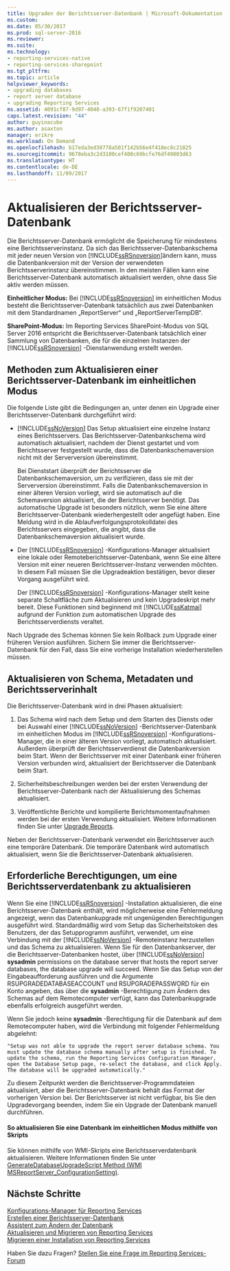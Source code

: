 ```yaml
---
title: Upgraden der Berichtsserver-Datenbank | Microsoft-Dokumentation
ms.custom: 
ms.date: 05/30/2017
ms.prod: sql-server-2016
ms.reviewer: 
ms.suite: 
ms.technology:
- reporting-services-native
- reporting-services-sharepoint
ms.tgt_pltfrm: 
ms.topic: article
helpviewer_keywords:
- upgrading databases
- report server database
- upgrading Reporting Services
ms.assetid: 4091cf87-9d97-4048-a393-67f1f9207401
caps.latest.revision: "44"
author: guyinacube
ms.author: asaxton
manager: erikre
ms.workload: On Demand
ms.openlocfilehash: b17eda3ed38778a501f142b56e4f418ec8c21825
ms.sourcegitcommit: 9678eba3c2d3100cef408c69bcfe76df49803d63
ms.translationtype: HT
ms.contentlocale: de-DE
ms.lasthandoff: 11/09/2017
---
```

# <a name="upgrade-a-report-server-database"></a>Aktualisieren der Berichtsserver-Datenbank

Die Berichtsserver-Datenbank ermöglicht die Speicherung für mindestens eine Berichtsserverinstanz. Da sich das Berichtsserver-Datenbankschema mit jeder neuen Version von [!INCLUDE[ssRSnoversion](../../includes/ssrsnoversion-md.md)]ändern kann, muss die Datenbankversion mit der Version der verwendeten Berichtsserverinstanz übereinstimmen. In den meisten Fällen kann eine Berichtsserver-Datenbank automatisch aktualisiert werden, ohne dass Sie aktiv werden müssen.  
  
 **Einheitlicher Modus:** Bei [!INCLUDE[ssRSnoversion](../../includes/ssrsnoversion-md.md)] im einheitlichen Modus besteht die Berichtsserver-Datenbank tatsächlich aus zwei Datenbanken mit dem Standardnamen „ReportServer“ und „ReportServerTempDB“.  
  
 **SharePoint-Modus:** Im Reporting Services SharePoint-Modus von SQL Server 2016 entspricht die Berichtsserver-Datenbank tatsächlich einer Sammlung von Datenbanken, die für die einzelnen Instanzen der [!INCLUDE[ssRSnoversion](../../includes/ssrsnoversion-md.md)] -Dienstanwendung erstellt werden.  

## <a name="ways-to-upgrade-a-native-mode-report-server-database"></a>Methoden zum Aktualisieren einer Berichtsserver-Datenbank im einheitlichen Modus

 Die folgende Liste gibt die Bedingungen an, unter denen ein Upgrade einer Berichtsserver-Datenbank durchgeführt wird:  
  
-   [!INCLUDE[ssNoVersion](../../includes/ssnoversion-md.md)] Das Setup aktualisiert eine einzelne Instanz eines Berichtsservers. Das Berichtsserver-Datenbankschema wird automatisch aktualisiert, nachdem der Dienst gestartet und vom Berichtsserver festgestellt wurde, dass die Datenbankschemaversion nicht mit der Serverversion übereinstimmt.  
  
     Bei Dienststart überprüft der Berichtsserver die Datenbankschemaversion, um zu verifizieren, dass sie mit der Serverversion übereinstimmt. Falls die Datenbankschemaversion in einer älteren Version vorliegt, wird sie automatisch auf die Schemaversion aktualisiert, die der Berichtsserver benötigt. Das automatische Upgrade ist besonders nützlich, wenn Sie eine ältere Berichtsserver-Datenbank wiederhergestellt oder angefügt haben. Eine Meldung wird in die Ablaufverfolgungsprotokolldatei des Berichtsservers eingegeben, die angibt, dass die Datenbankschemaversion aktualisiert wurde.  
  
-   Der [!INCLUDE[ssRSnoversion](../../includes/ssrsnoversion-md.md)] -Konfigurations-Manager aktualisiert eine lokale oder Remoteberichtsserver-Datenbank, wenn Sie eine ältere Version mit einer neueren Berichtsserver-Instanz verwenden möchten. In diesem Fall müssen Sie die Upgradeaktion bestätigen, bevor dieser Vorgang ausgeführt wird.  
  
     Der [!INCLUDE[ssRSnoversion](../../includes/ssrsnoversion-md.md)] -Konfigurations-Manager stellt keine separate Schaltfläche zum Aktualisieren und kein Upgradeskript mehr bereit. Diese Funktionen sind beginnend mit [!INCLUDE[ssKatmai](../../includes/sskatmai-md.md)] aufgrund der Funktion zum automatischen Upgrade des Berichtsserverdiensts veraltet.  
  
 Nach Upgrade des Schemas können Sie kein Rollback zum Upgrade einer früheren Version ausführen. Sichern Sie immer die Berichtsserver-Datenbank für den Fall, dass Sie eine vorherige Installation wiederherstellen müssen.  
  
## <a name="how-the-schema-metadata-and-report-server-content-is-updated"></a>Aktualisieren von Schema, Metadaten und Berichtsserverinhalt  
 Die Berichtsserver-Datenbank wird in drei Phasen aktualisiert:  
  
1.  Das Schema wird nach dem Setup und dem Starten des Diensts oder bei Auswahl einer [!INCLUDE[ssNoVersion](../../includes/ssnoversion-md.md)] -Berichtsserver-Datenbank im einheitlichen Modus im [!INCLUDE[ssRSnoversion](../../includes/ssrsnoversion-md.md)] -Konfigurations-Manager, die in einer älteren Version vorliegt, automatisch aktualisiert. Außerdem überprüft der Berichtsserverdienst die Datenbankversion beim Start. Wenn der Berichtsserver mit einer Datenbank einer früheren Version verbunden wird, aktualisiert der Berichtsserver die Datenbank beim Start.  
  
2.  Sicherheitsbeschreibungen werden bei der ersten Verwendung der Berichtsserver-Datenbank nach der Aktualisierung des Schemas aktualisiert.  
  
3.  Veröffentlichte Berichte und kompilierte Berichtsmomentaufnahmen werden bei der ersten Verwendung aktualisiert. Weitere Informationen finden Sie unter [Upgrade Reports](../../reporting-services/install-windows/upgrade-reports.md).  
  
 Neben der Berichtsserver-Datenbank verwendet ein Berichtsserver auch eine temporäre Datenbank. Die temporäre Datenbank wird automatisch aktualisiert, wenn Sie die Berichtsserver-Datenbank aktualisieren.  
  
## <a name="permissions-required-to-upgrade-a-report-server-database"></a>Erforderliche Berechtigungen, um eine Berichtsserverdatenbank zu aktualisieren  
 Wenn Sie eine [!INCLUDE[ssRSnoversion](../../includes/ssrsnoversion-md.md)] -Installation aktualisieren, die eine Berichtsserver-Datenbank enthält, wird möglicherweise eine Fehlermeldung angezeigt, wenn das Datenbankupgrade mit ungenügenden Berechtigungen ausgeführt wird. Standardmäßig wird vom Setup das Sicherheitstoken des Benutzers, der das Setupprogramm ausführt, verwendet, um eine Verbindung mit der [!INCLUDE[ssNoVersion](../../includes/ssnoversion-md.md)] -Remoteinstanz herzustellen und das Schema zu aktualisieren. Wenn Sie für den Datenbankserver, der die Berichtsserver-Datenbanken hostet, über [!INCLUDE[ssNoVersion](../../includes/ssnoversion-md.md)] **sysadmin** permissions on the database server that hosts the report server databases, the database upgrade will succeed. Wenn Sie das Setup von der Eingabeaufforderung ausführen und die Argumente RSUPGRADEDATABASEACCOUNT und RSUPGRADEPASSWORD für ein Konto angeben, das über die **sysadmin** -Berechtigung zum Ändern des Schemas auf dem Remotecomputer verfügt, kann das Datenbankupgrade ebenfalls erfolgreich ausgeführt werden.  
  
 Wenn Sie jedoch keine **sysadmin** -Berechtigung für die Datenbank auf dem Remotecomputer haben, wird die Verbindung mit folgender Fehlermeldung abgelehnt:  
  
 `"Setup was not able to upgrade the report server database schema. You must update the database schema manually after setup is finished. To update the schema, run the Reporting Services Configuration Manager, open the Database Setup page, re-select the database, and click Apply. The database will be upgraded automatically."`  
  
 Zu diesem Zeitpunkt werden die Berichtsserver-Programmdateien aktualisiert, aber die Berichtsserver-Datenbank behält das Format der vorherigen Version bei. Der Berichtsserver ist nicht verfügbar, bis Sie den Upgradevorgang beenden, indem Sie ein Upgrade der Datenbank manuell durchführen.  
  
#### <a name="to-upgrade-a-native-mode-database-with-scripts"></a>So aktualisieren Sie eine Datenbank im einheitlichen Modus mithilfe von Skripts  
 Sie können mithilfe von WMI-Skripts eine Berichtsserverdatenbank aktualisieren. Weitere Informationen finden Sie unter [GenerateDatabaseUpgradeScript Method &#40;WMI MSReportServer_ConfigurationSetting&#41;](../../reporting-services/wmi-provider-library-reference/configurationsetting-method-generatedatabaseupgradescript.md).  
  
## <a name="next-steps"></a>Nächste Schritte

[Konfigurations-Manager für Reporting Services](../../reporting-services/install-windows/reporting-services-configuration-manager-native-mode.md)   
[Erstellen einer Berichtsserver-Datenbank](../../reporting-services/install-windows/ssrs-report-server-create-a-report-server-database.md)   
[Assistent zum Ändern der Datenbank](http://msdn.microsoft.com/library/1a2e8d18-5997-482f-a9c1-87d99f7407b8)   
[Aktualisieren und Migrieren von Reporting Services](../../reporting-services/install-windows/upgrade-and-migrate-reporting-services.md)   
[Migrieren einer Installation von Reporting Services](../../reporting-services/install-windows/migrate-a-reporting-services-installation-native-mode.md)  

Haben Sie dazu Fragen? [Stellen Sie eine Frage im Reporting Services-Forum](http://go.microsoft.com/fwlink/?LinkId=620231)
